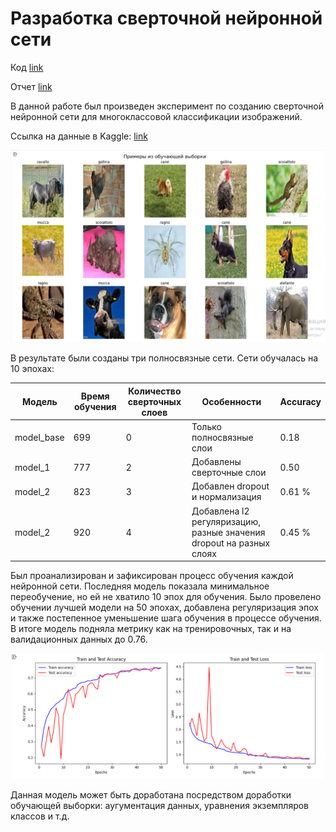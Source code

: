 # Разработка сверточной нейронной сети

Код [link](https://github.com/AnnaPakir/animals/blob/main/animals.ipynb)

Отчет [link](https://github.com/AnnaPakir/animals/blob/main/%D0%9B%D0%B0%D0%B1.%203.pdf)

В данной работе был произведен эксперимент по созданию сверточной нейронной сети для многоклассовой классификации изображений.

Ссылка на данные в Kaggle: [link](https://www.kaggle.com/datasets/alessiocorrado99/animals10/data)

![plot](https://github.com/AnnaPakir/animals/blob/main/animals_png.png)

В результате были созданы три полносвязные сети. Сети обучалась на 10 эпохах:

| Модель  | Время обучения | Количество сверточных слоев | Особенности | Accuracy |
| --- | --- | --- | --- | --- | 
| model_base | 699 | 0| Только полносвязные слои | 0.18 |
| model_1 | 777 | 2| Добавлены сверточные слои | 0.50 |
| model_2 | 823 | 3| Добавлен dropout  и нормализация | 0.61 % |
| model_2 | 920 | 4| Добавлена  l2 регуляризацию, разные значения dropout на разных слоях | 0.45 % |

Был проанализирован и зафиксирован процесс обучения каждой нейронной сети. Последняя модель показала минимальное переобучение, но ей не хватило 10 эпох для обучения. Было провелено обучении лучшей модели на 50 эпохах, добавлена регуляризация эпох и также постепенное уменьшение шага обучения в процессе обучения. В итоге модель подняла метрику как на тренировочных, так и на валидационных данных до 0.76.

![plot](https://github.com/AnnaPakir/animals/blob/main/model_cnn.png)

Данная модель может быть доработана посредством доработки обучающей выборки: аугументация данных, уравнения экземпляров классов и т.д. 
